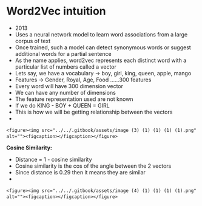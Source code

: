 # Word2Vec intuition

* 2013
* Uses a neural network model to learn word associations from a large corpus of text
* Once trained, such a model can detect synonymous words or suggest additional words for a partial sentence
* As the name applies, word2vec represents each distinct word with a particular list of numbers called a vector
* Lets say, we have a vocabulary -> boy, girl, king, queen, apple, mango
* Features -> Gender, Royal, Age, Food ......300 features
* Every word will have 300 dimension vector
* We can have any number of dimensions
* The feature representation used are not known
* If we do KING - BOY + QUEEN = GIRL
* This is how we will be getting relationship between the vectors
*

    <figure><img src="../../.gitbook/assets/image (3) (1) (1) (1) (1).png" alt=""><figcaption></figcaption></figure>

**Cosine Similarity:**

* &#x20;Distance = 1 - cosine similarity
* Cosine similarity is the cos of the angle between the 2 vectors
* Since distance is 0.29 then it means they are similar
*

    <figure><img src="../../.gitbook/assets/image (4) (1) (1) (1) (1).png" alt=""><figcaption></figcaption></figure>
